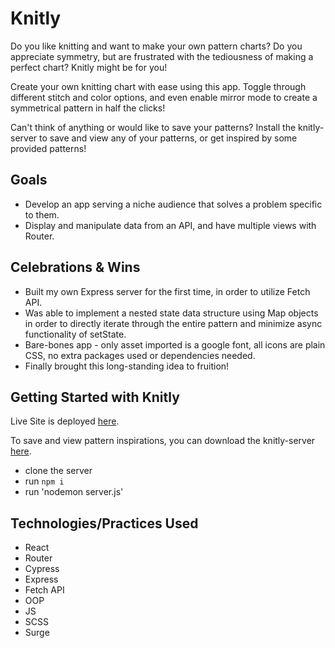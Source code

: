# Knitly

Do you like knitting and want to make your own pattern charts? Do you appreciate symmetry, but are frustrated with the tediousness of making a perfect chart? Knitly might be for you!

Create your own knitting chart with ease using this app. Toggle through different stitch and color options, and even enable mirror mode to create a symmetrical pattern in half the clicks!

Can't think of anything or would like to save your patterns? Install the knitly-server to save and view any of your patterns, or get inspired by some provided patterns!


## Goals

- Develop an app serving a niche audience that solves a problem specific to them.
- Display and manipulate data from an API, and have multiple views with Router.


## Celebrations & Wins

- Built my own Express server for the first time, in order to utilize Fetch API.
- Was able to implement a nested state data structure using Map objects in order to directly iterate through the entire pattern and minimize async functionality of setState.
- Bare-bones app - only asset imported is a google font, all icons are plain CSS, no extra packages used or dependencies needed.
- Finally brought this long-standing idea to fruition!


## Getting Started with Knitly

Live Site is deployed [here](https://knitly-knitting.surge.sh/).

To save and view pattern inspirations, you can download the knitly-server [here](https://github.com/Prkr93/knitly-server).
- clone the server
- run `npm i`
- run 'nodemon server.js'


## Technologies/Practices Used

- React
- Router
- Cypress
- Express
- Fetch API
- OOP
- JS
- SCSS
- Surge
